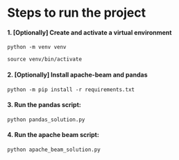 # Steps to run the project
#### 1. [Optionally] Create and activate a virtual environment
```python -m venv venv```

```source venv/bin/activate```
#### 2. [Optionally] Install apache-beam and pandas
```python -m pip install -r requirements.txt```
#### 3. Run the pandas script:
```python pandas_solution.py```
#### 4. Run the apache beam script:
```python apache_beam_solution.py```